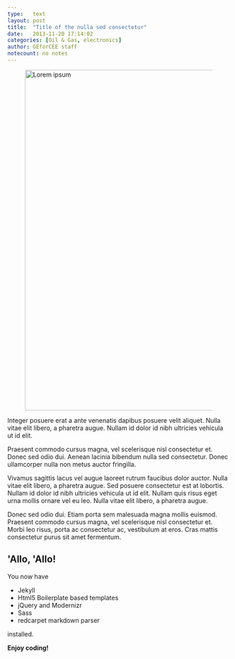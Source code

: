 ```yaml
---
type:	text
layout: post
title:  "Title of the nulla sed consectetur"
date:	2013-11-20 17:14:02
categories: [Oil & Gas, electronics]
author:	GEforCEE staff
notecount: no notes
---
```

<figure>
	<img src="http://lorempixel.com/768/768/technics" width="768" height="768" alt="Lorem ipsum">
</figure>

Integer posuere erat a ante venenatis dapibus posuere velit aliquet. Nulla vitae elit libero, a pharetra augue. Nullam id dolor id nibh ultricies vehicula ut id elit.

Praesent commodo cursus magna, vel scelerisque nisl consectetur et. Donec sed odio dui. Aenean lacinia bibendum nulla sed consectetur. Donec ullamcorper nulla non metus auctor fringilla.

<!--more-->

Vivamus sagittis lacus vel augue laoreet rutrum faucibus dolor auctor. Nulla vitae elit libero, a pharetra augue. Sed posuere consectetur est at lobortis. Nullam id dolor id nibh ultricies vehicula ut id elit. Nullam quis risus eget urna mollis ornare vel eu leo. Nulla vitae elit libero, a pharetra augue.

Donec sed odio dui. Etiam porta sem malesuada magna mollis euismod. Praesent commodo cursus magna, vel scelerisque nisl consectetur et. Morbi leo risus, porta ac consectetur ac, vestibulum at eros. Cras mattis consectetur purus sit amet fermentum.

## 'Allo, 'Allo!

You now have

- Jekyll
- Html5 Boilerplate based templates
- jQuery and Modernizr
- Sass
- redcarpet markdown parser

installed.

**Enjoy coding!**
